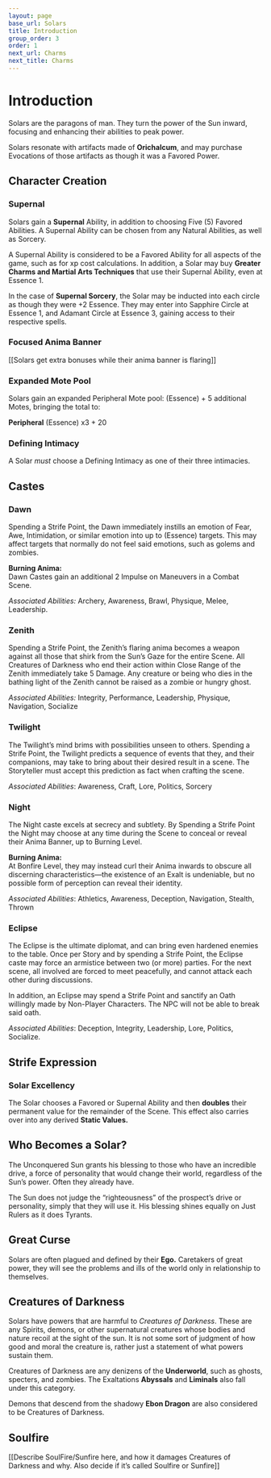 ```yaml
---
layout: page
base_url: Solars
title: Introduction
group_order: 3
order: 1
next_url: Charms
next_title: Charms
---
```


Introduction
============

Solars are the paragons of man. They turn the power of the Sun inward,
focusing and enhancing their abilities to peak power.

Solars resonate with artifacts made of **Orichalcum**, and may purchase
Evocations of those artifacts as though it was a Favored Power.

Character Creation
------------------

### Supernal

Solars gain a **Supernal** Ability, in addition to choosing Five (5)
Favored Abilities. A Supernal Ability can be chosen from any Natural
Abilities, as well as Sorcery.

A Supernal Ability is considered to be a Favored Ability for all aspects
of the game, such as for xp cost calculations. In addition, a Solar may
buy **Greater Charms and Martial Arts Techniques** that use their
Supernal Ability, even at Essence 1.

In the case of **Supernal Sorcery**, the Solar may be inducted into each
circle as though they were +2 Essence. They may enter into Sapphire
Circle at Essence 1, and Adamant Circle at Essence 3, gaining access to
their respective spells.

### Focused Anima Banner

\[\[Solars get extra bonuses while their anima banner is flaring\]\]

### Expanded Mote Pool

Solars gain an expanded Peripheral Mote pool: (Essence) + 5 additional
Motes, bringing the total to:

**Peripheral** (Essence) x3 + 20

### Defining Intimacy

A Solar *must* choose a Defining Intimacy as one of their three
intimacies.

Castes
------

### Dawn

Spending a Strife Point, the Dawn immediately instills an emotion of
Fear, Awe, Intimidation, or similar emotion into up to (Essence)
targets. This may affect targets that normally do not feel said
emotions, such as golems and zombies.

**Burning Anima:**  
Dawn Castes gain an additional 2 Impulse on Maneuvers in a Combat Scene.

*Associated Abilities:* Archery, Awareness, Brawl, Physique, Melee,
Leadership.

### Zenith

Spending a Strife Point, the Zenith’s flaring anima becomes a weapon
against all those that shirk from the Sun’s Gaze for the entire Scene.
All Creatures of Darkness who end their action within Close Range of the
Zenith immediately take 5 Damage. Any creature or being who dies in the
bathing light of the Zenith cannot be raised as a zombie or hungry
ghost.

*Associated Abilities:* Integrity, Performance, Leadership, Physique,
Navigation, Socialize

### Twilight

The Twilight’s mind brims with possibilities unseen to others. Spending
a Strife Point, the Twilight predicts a sequence of events that they,
and their companions, may take to bring about their desired result in a
scene. The Storyteller must accept this prediction as fact when crafting
the scene.

*Associated Abilities*: Awareness, Craft, Lore, Politics, Sorcery

### Night

The Night caste excels at secrecy and subtlety. By Spending a Strife
Point the Night may choose at any time during the Scene to conceal or
reveal their Anima Banner, up to Burning Level.

**Burning Anima:**  
At Bonfire Level, they may instead curl their Anima inwards to obscure
all discerning characteristics—the existence of an Exalt is undeniable,
but no possible form of perception can reveal their identity.

*Associated Abilities*: Athletics, Awareness, Deception, Navigation,
Stealth, Thrown

### Eclipse

The Eclipse is the ultimate diplomat, and can bring even hardened
enemies to the table. Once per Story and by spending a Strife Point, the
Eclipse caste may force an armistice between two (or more) parties. For
the next scene, all involved are forced to meet peacefully, and cannot
attack each other during discussions.

In addition, an Eclipse may spend a Strife Point and sanctify an Oath
willingly made by Non-Player Characters. The NPC will not be able to
break said oath.

*Associated Abilities*: Deception, Integrity, Leadership, Lore,
Politics, Socialize.

Strife Expression
-----------------

### Solar Excellency

The Solar chooses a Favored or Supernal Ability and then **doubles**
their permanent value for the remainder of the Scene. This effect also
carries over into any derived **Static Values.**

Who Becomes a Solar?
--------------------

The Unconquered Sun grants his blessing to those who have an incredible
drive, a force of personality that would change their world, regardless
of the Sun’s power. Often they already have.

The Sun does not judge the “righteousness” of the prospect’s drive or
personality, simply that they will use it. His blessing shines equally
on Just Rulers as it does Tyrants.

Great Curse
-----------

Solars are often plagued and defined by their **Ego.** Caretakers of
great power, they will see the problems and ills of the world only in
relationship to themselves.

Creatures of Darkness
---------------------

Solars have powers that are harmful to *Creatures of Darkness*. These
are any Spirits, demons, or other supernatural creatures whose bodies
and nature recoil at the sight of the sun. It is not some sort of
judgment of how good and moral the creature is, rather just a statement
of what powers sustain them.

Creatures of Darkness are any denizens of the **Underworld**, such as
ghosts, specters, and zombies. The Exaltations **Abyssals** and
**Liminals** also fall under this category.

Demons that descend from the shadowy **Ebon Dragon** are also considered
to be Creatures of Darkness.

Soulfire
--------

\[\[Describe SoulFire/Sunfire here, and how it damages Creatures of
Darkness and why. Also decide if it’s called Soulfire or Sunfire\]\]

